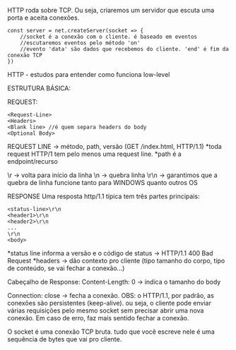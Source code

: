 HTTP roda sobre TCP. Ou seja, criaremos um servidor que escuta uma porta e aceita conexões.

```
const server = net.createServer(socket => {
    //socket é a conexão com o cliente. é baseado em eventos
    //escutaremos eventos pelo método 'on'
    //evento 'data' são dados que recebemos do cliente. 'end' é fim da conexão TCP
})
```

HTTP - estudos para entender como funciona low-level

ESTRUTURA BÁSICA:

REQUEST:
```
<Request-Line>
<Headers>
<Blank line> //é quem separa headers do body
<Optional Body>
```

REQUEST LINE -> método, path, versão (GET /index.html, HTTP/1.1)
*toda request HTTP/1 tem pelo menos uma request line.
*path é a endpoint/recurso

\r -> volta para início da linha
\n -> quebra linha
\r\n -> garantimos que a quebra de linha funcione tanto para WINDOWS quanto outros OS

RESPONSE
Uma resposta http/1.1 típica tem três partes principais:
```
<status-line>\r\n
<header1>\r\n
<header2>\r\n
...
\r\n
<body>
```
*status line informa a versão e o código de status -> HTTP/1.1 400 Bad Request
*headers → dão contexto pro cliente (tipo tamanho do corpo, tipo de conteúdo, se vai fechar a conexão…)

Cabeçalho de Response:
Content-Length: 0 -> indica o tamanho do body

Connection: close -> fecha a conexão.
OBS: o HTTP/1.1, por padrão, as conexões são persistentes (keep-alive). ou seja, o cliente pode enviar várias requisições pelo mesmo socket sem precisar abrir uma nova conexão. Em caso de erro, faz mais sentido fechar a conexão.


O socket é uma conexão TCP bruta. tudo que você escreve nele é uma sequência de bytes que vai pro cliente.

